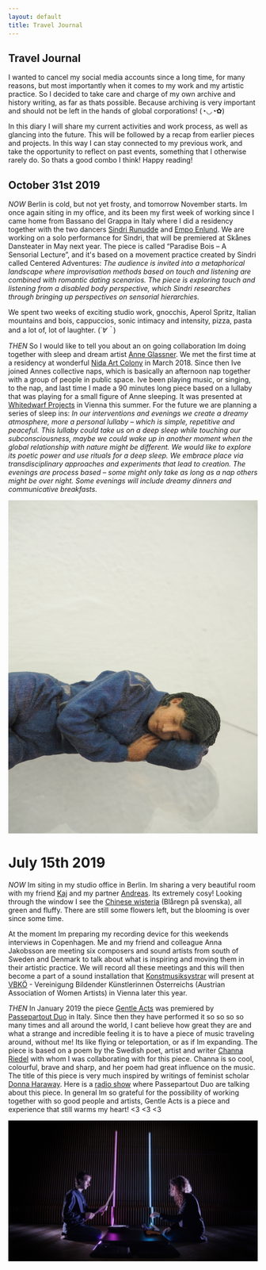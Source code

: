 ```yaml
---
layout: default
title: Travel Journal
---
```


## Travel Journal

I wanted to cancel my social media accounts since a long time, for many reasons, but most importantly when it comes to my work and my artistic practice. So I decided to take care and charge of my own archive and history writing, as far as thats possible. Because archiving is very important and should not be left in the hands of global corporations! (◔◡◔✿)

In this diary I will share my current activities and work process, as well as glancing into the future. This will be followed by a recap from earlier pieces and projects. In this way I can stay connected to my previous work, and take the opportunity to reflect on past events, something that I otherwise rarely do. So thats a good combo I think! Happy reading!

## October 31st 2019

*NOW*
Berlin is cold, but not yet frosty, and tomorrow November starts. Im once again siting in my office, and its been my first week of working since I came home from Bassano del Grappa in Italy where I did a residency together with the two dancers [Sindri Runudde](https://vimeo.com/user17315986) and [Empo Enlund](https://www.empoenlund.com/). We are working on a solo performance for Sindri, that will be premiered at Skånes Dansteater in May next year. The piece is called “Paradise Bois – A Sensorial Lecture”, and it's based on a movement practice created by Sindri called Centered Adventures: *The audience is invited into a metaphorical landscape where improvisation methods based on touch and listening are combined with romantic dating scenarios. The piece is exploring touch and listening from a disabled body perspective, which Sindri researches through bringing up perspectives on sensorial hierarchies.*

We spent two weeks of exciting studio work, gnocchis, Aperol Spritz, Italian mountains and bois, cappuccios, sonic intimacy and intensity, pizza, pasta and a lot of, lot of laughter. (*´∀｀*) 

*THEN*
So I would like to tell you about an on going collaboration Im doing together with sleep and dream artist [Anne Glassner](https://www.anneglassner.at/). We met the first time at a residency at wonderful [Nida Art Colony](http://nidacolony.lt/) in March 2018. Since then Ive joined Annes collective naps, which is basically an afternoon nap together with a group of people in public space. Ive been playing music, or singing, to the nap, and last time I made a 90 minutes long piece based on a lullaby that was playing for a small figure of Anne sleeping. It was presented at [Whitedwarf Projects](https://www.facebook.com/whitedwarfprojects/) in Vienna this summer. For the future we are planning a series of sleep ins: *In our interventions and evenings we create a dreamy atmosphere, more a personal lullaby – which is simple, repetitive and peaceful. This lullaby could take us on a deep sleep while touching our subconsciousness, maybe we could wake up in another moment when the global relationship with nature might be different. We would like to explore its poetic power and use rituals for a deep sleep. We embrace place via transdisciplinary approaches and experiments that lead to creation. The evenings are process based – some might only take as long as a nap others might be over night. Some evenings will include dreamy dinners and communicative breakfasts.*

![AnneGlassner](/assets/images/anneglassner.jpg)


# July 15th 2019

*NOW*
Im siting in my studio office in Berlin. Im sharing a very beautiful room with my friend [Kaj](https://www.kajduncandavid.com/) and my partner [Andreas](https://andreasdzialocha.com/). Its extremely cosy! Looking through the window I see the [Chinese wisteria](https://en.wikipedia.org/wiki/Wisteria_sinensis) (Blåregn på svenska), all green and fluffy. There are still some flowers left, but the blooming is over since some time. 

At the moment Im preparing my recording device for this weekends interviews in Copenhagen. Me and my friend and colleague Anna Jakobsson are meeting six composers and sound artists from south of Sweden and Denmark to talk about what is inspiring and moving them in their artistic practice. We will record all these meetings and this will then become a part of a sound installation that [Konstmusiksystrar](http://konstmusiksystrar.se/) will present at [VBKÖ](https://www.vbkoe.org/) - Vereinigung Bildender Künstlerinnen Österreichs (Austrian Association of Women Artists) in Vienna later this year.

*THEN*
In January 2019 the piece [Gentle Acts](https://www.youtube.com/watch?v=5dFlrUdx9xA) was premiered by [Passepartout Duo](https://passepartoutduo.com/) in Italy. Since then they have performed it so so so so many times and all around the world, I cant believe how great they are and what a strange and incredible feeling it is to have a piece of music traveling around, without me! Its like flying or teleportation, or as if Im expanding. The piece is based on a poem by the Swedish poet, artist and writer [Channa Riedel](https://www.gp.se/kultur/kultur/jag-ber-med-mina-f%C3%B6tter-1.14832172) with whom I was collaborating with for this piece. Channa is so cool, colourful, brave and sharp, and her poem had great influence on the music. The title of this piece is very much inspired by writings of feminist scholar [Donna Haraway](https://www.e-flux.com/journal/75/67125/tentacular-thinking-anthropocene-capitalocene-chthulucene/). 
Here is a [radio show](http://1trackpodcast.com/1-track-contemporary-classical-podcast-passepartout-duo-s7e10/) where Passepartout Duo are talking about this piece. 
In general Im so grateful for the possibility of working together with so good people and artists, Gentle Acts is a piece and experience that still warms my heart! <3 <3 <3 

![GentleActs](/assets/images/gentleacts.jpg)
